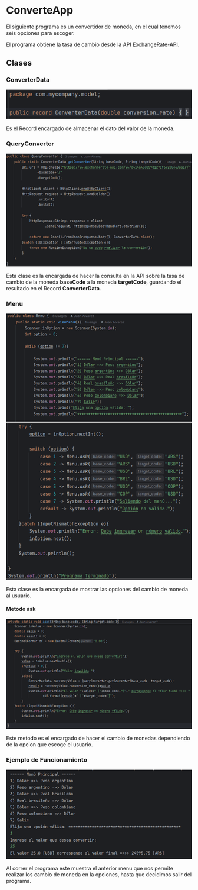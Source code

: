 # ConverteApp

El siguiente programa es un convertidor de moneda, en el cual tenemos seis opciones para escoger.

El programa obtiene la tasa de cambio desde la API [ExchangeRate-API](https://www.exchangerate-api.com/).

## **Clases**

### **ConverterData**

![img_1.png](img_1.png)

Es el Record encargado de almacenar el dato del valor de la moneda.

### **QueryConverter**

![img_3.png](img_3.png)

Esta clase es la encargada de hacer la consulta en la API sobre la tasa de cambio de la moneda **baseCode** a la moneda **targetCode**, guardando el resultado en el Record **ConverterData**.

### **Menu**

![img_4.png](img_4.png)
![img_5.png](img_5.png)

Esta clase es la encargada de mostrar las opciones del cambio de moneda al usuario.

#### **Metodo ask**

![img_6.png](img_6.png)

Este metodo es el encargado de hacer el cambio de monedas dependiendo de la opcion que escoge el usuario.

### **Ejemplo de Funcionamiento**

![img_7.png](img_7.png)

Al correr el programa este muestra el anterior menu que nos permite realizar los cambio de moneda en la opciones, hasta que decidimos salir del programa.
